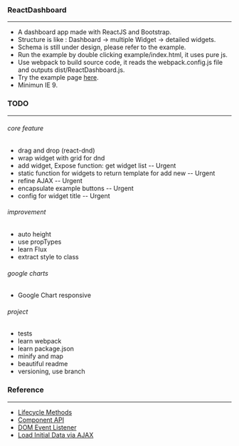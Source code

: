 ### ReactDashboard
---
* A dashboard app made with ReactJS and Bootstrap.
* Structure is like : Dashboard -> multiple Widget -> detailed widgets.
* Schema is still under design, please refer to the example.
* Run the example by double clicking example/index.html, it uses pure js.
* Use webpack to build source code, it reads the webpack.config.js file and outputs dist/ReactDashboard.js.
* Try the example page [here](http://gjk0090.github.io/ReactDashboard "ReactDashboard Example").
* Minimun IE 9.

### TODO
---
###### core feature
* drag and drop (react-dnd)
* wrap widget with grid for dnd
* add widget, Expose function: get widget list -- Urgent
* static function for widgets to return template for add new -- Urgent
* refine AJAX -- Urgent
* encapsulate example buttons -- Urgent
* config for widget title -- Urgent

###### improvement
* auto height
* use propTypes
* learn Flux
* extract style to class

###### google charts
* Google Chart responsive

###### project
* tests
* learn webpack
* learn package.json
* minify and map
* beautiful readme
* versioning, use branch


### Reference
---
* [Lifecycle Methods](https://facebook.github.io/react/docs/component-specs.html)
* [Component API](https://facebook.github.io/react/docs/component-api.html)
* [DOM Event Listener](https://facebook.github.io/react/tips/dom-event-listeners.html)
* [Load Initial Data via AJAX](https://facebook.github.io/react/tips/initial-ajax.html)
